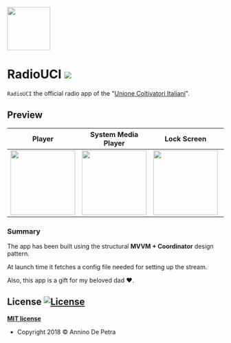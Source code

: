 <img src="https://user-images.githubusercontent.com/6486741/114321799-96684880-9b14-11eb-9014-64ae153b7d38.png" width=100>

# RadioUCI ![](https://img.shields.io/badge/iOS-Swift-green)

`RadioUCI` the official radio app of the "<a href="https://www.uci.it/">Unione Coltivatori Italiani</a>".

## Preview

| Player  | System Media Player | Lock Screen | Contacts |
| ------------- | ------------- | ------------- | ------------- |
| <img width=150 src="https://user-images.githubusercontent.com/6486741/114321888-358d4000-9b15-11eb-8f33-4d75298c6960.PNG">  | <img width=150 src="https://user-images.githubusercontent.com/6486741/114321889-36be6d00-9b15-11eb-9a12-36fcccf33d39.PNG">  | <img width=150 src="https://user-images.githubusercontent.com/6486741/114321893-3920c700-9b15-11eb-9f80-e48abd50ee6e.PNG"> | <img width=150 src="https://user-images.githubusercontent.com/6486741/114321897-3de57b00-9b15-11eb-8135-b1b96f615a5f.PNG"> |


### Summary
The app has been built using the structural **MVVM + Coordinator** design pattern.

At launch time it fetches a config file needed for setting up the stream.

Also, this app is a gift for my beloved dad ♥️.

## License [![License](http://img.shields.io/:license-mit-blue.svg?style=flat-square)](http://badges.mit-license.org)

**[MIT license](http://opensource.org/licenses/mit-license.php)**
- Copyright 2018 © Annino De Petra
